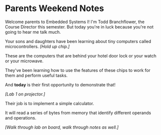 # Parents Weekend Notes

Welcome parents to Embedded Systems I!  I'm Todd Branchflower, the Course Director this semester.  But today you're in luck because you're not going to hear me talk much.

Your sons and daughters have been learning about tiny computers called microcontrollers.  *[Hold up chip.]*

These are the computers that are behind your hotel door lock or your watch or your microwave.

They've been learning how to use the features of these chips to work for them and perform useful tasks.

And **today** is their first opportunity to demonstrate that!

*[Lab 1 on projector.]*

Their job is to implement a simple calculator.

It will read a series of bytes from memory that identify different operands and operations.

*[Walk through lab on board, walk through notes as well.]*
